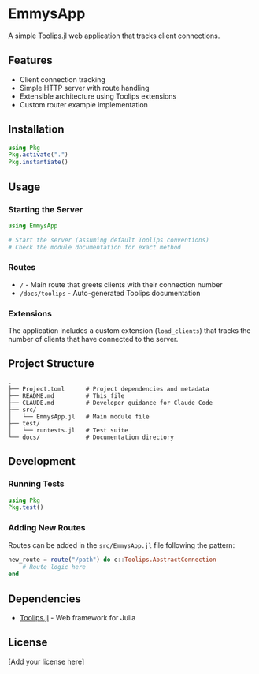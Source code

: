 # EmmysApp

A simple Toolips.jl web application that tracks client connections.

## Features

- Client connection tracking
- Simple HTTP server with route handling
- Extensible architecture using Toolips extensions
- Custom router example implementation

## Installation

```julia
using Pkg
Pkg.activate(".")
Pkg.instantiate()
```

## Usage

### Starting the Server

```julia
using EmmysApp

# Start the server (assuming default Toolips conventions)
# Check the module documentation for exact method
```

### Routes

- `/` - Main route that greets clients with their connection number
- `/docs/toolips` - Auto-generated Toolips documentation

### Extensions

The application includes a custom extension (`load_clients`) that tracks the number of clients that have connected to the server.

## Project Structure

```
.
├── Project.toml      # Project dependencies and metadata
├── README.md         # This file
├── CLAUDE.md         # Developer guidance for Claude Code
├── src/
│   └── EmmysApp.jl   # Main module file
├── test/
│   └── runtests.jl   # Test suite
└── docs/             # Documentation directory
```

## Development

### Running Tests

```julia
using Pkg
Pkg.test()
```

### Adding New Routes

Routes can be added in the `src/EmmysApp.jl` file following the pattern:

```julia
new_route = route("/path") do c::Toolips.AbstractConnection
    # Route logic here
end
```

## Dependencies

- [Toolips.jl](https://github.com/ChifiSource/Toolips.jl) - Web framework for Julia

## License

[Add your license here]